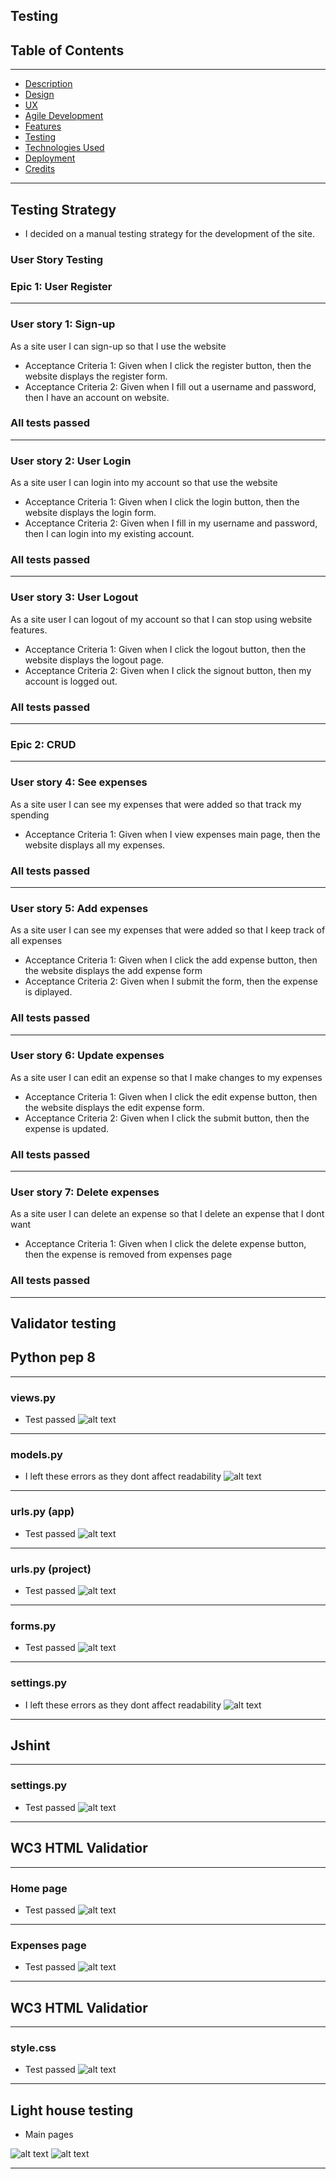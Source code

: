 ## Testing 

## Table of Contents
--------------------------------------

- [Description](#description)
- [Design](#design)
- [UX](#ux)
- [Agile Development](#agile-development)
- [Features](#features)
- [Testing](#testing)
- [Technologies Used](#technologies-used)
- [Deployment](#deployment)
- [Credits](#credits)


------

## Testing Strategy
- I decided on a manual testing strategy for the development of the site.

### User Story Testing

### Epic 1: User Register
-----------

### User story 1: Sign-up

As a site user I can sign-up so that I use the website
- Acceptance Criteria 1: Given when I click the register button, then the website displays the register form.
- Acceptance Criteria 2: Given when I fill out a username and password, then I have an account on website.

### All tests passed

----------
### User story 2:  User Login

As a site user I can login into my account so that use the website
- Acceptance Criteria 1: Given when I click the login button, then the website displays the login form.
- Acceptance Criteria 2: Given when I fill in my username and password, then I can login into my existing account.

### All tests passed
----------
### User story 3:  User Logout

As a site user I can logout of my account so that I can stop using website features.
- Acceptance Criteria 1: Given when I click the logout button, then the website displays the logout page.
- Acceptance Criteria 2: Given when I click the signout button, then my account is logged out.

### All tests passed

----------
### Epic 2: CRUD
--------

###  User story 4: See expenses

As a site user I can see my expenses that were added so that track my spending
- Acceptance Criteria 1: Given when I view expenses main page, then the website displays all my expenses.


### All tests passed
---------------
### User story 5: Add expenses

As a site user I can see my expenses that were added so that I keep track of all expenses
- Acceptance Criteria 1: Given when I click the add expense button, then the website displays the  add expense form
- Acceptance Criteria 2: Given when I submit the form, then the expense is diplayed.

### All tests passed
--------------
### User story 6:  Update expenses 

As a site user I can edit an expense so that I make changes to my expenses
- Acceptance Criteria 1: Given when I click the edit expense button, then the website displays the edit expense form.
- Acceptance Criteria 2: Given when I click the submit button, then the expense is updated.

### All tests passed
----------
###  User story 7: Delete expenses

As a site user I can delete an expense so that I delete an expense that I dont want
- Acceptance Criteria 1: Given when I click the delete expense button, then the expense is removed from expenses page

### All tests passed
-----------------------

## Validator testing

## Python pep 8
-----------------



### views.py 
- Test passed
![alt text](/static/css/images/viewspep8.JPG)

---------------------

### models.py 
- I left these errors as they dont affect readability
![alt text](/static/css/images/modelspep8.JPG)

---------------------

### urls.py (app)
- Test passed
![alt text](/static/css/images/eurlspep8.JPG)

---------------------
### urls.py (project)
- Test passed
![alt text](/static/css/images/urlspep8.JPG)

---------------------

### forms.py 
- Test passed
![alt text](/static/css/images/formspep8.JPG)

---------------------

### settings.py 
- I left these errors as they dont affect readability
![alt text](/static/css/images/settingspep8.JPG)

---------------------


## Jshint

-------------

### settings.py 
- Test passed
![alt text](/static/css/images/jsfile.JPG)

---------------------




## WC3 HTML Validatior
--------------
### Home page
- Test passed
![alt text](/static/css/images/homehtml.JPG)

---------------------

### Expenses page
- Test passed
![alt text](/static/css/images/expenseshtml.JPG)

--------

## WC3 HTML Validatior

--------

### style.css
- Test passed
![alt text](/static/css/images/css.JPG)


---------------------

## Light house testing
- Main pages

![alt text](/static/css/images/ligth2.JPG)
![alt text](/static/css/images/ligth1.JPG)


---------------------
